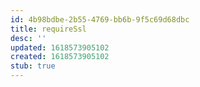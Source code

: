 ```yaml
---
id: 4b98bdbe-2b55-4769-bb6b-9f5c69d68dbc
title: requireSsl
desc: ''
updated: 1618573905102
created: 1618573905102
stub: true
---
```



